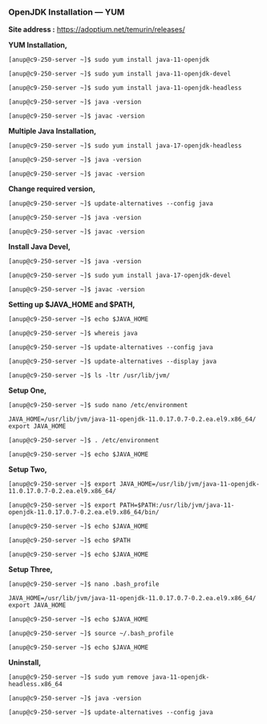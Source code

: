 ### OpenJDK Installation — YUM

**Site address :** https://adoptium.net/temurin/releases/

**YUM Installation,**

`[anup@c9-250-server ~]$ sudo yum install java-11-openjdk`

`[anup@c9-250-server ~]$ sudo yum install java-11-openjdk-devel`

`[anup@c9-250-server ~]$ sudo yum install java-11-openjdk-headless`

`[anup@c9-250-server ~]$ java -version`

`[anup@c9-250-server ~]$ javac -version`

**Multiple Java Installation,**

`[anup@c9-250-server ~]$ sudo yum install java-17-openjdk-headless`

`[anup@c9-250-server ~]$ java -version`

`[anup@c9-250-server ~]$ javac -version`

**Change required version,**

`[anup@c9-250-server ~]$ update-alternatives --config java`

`[anup@c9-250-server ~]$ java -version`

`[anup@c9-250-server ~]$ javac -version`

**Install Java Devel,**

`[anup@c9-250-server ~]$ java -version`

`[anup@c9-250-server ~]$ sudo yum install java-17-openjdk-devel`

`[anup@c9-250-server ~]$ javac -version`

**Setting up $JAVA_HOME and $PATH,**

`[anup@c9-250-server ~]$ echo $JAVA_HOME`

`[anup@c9-250-server ~]$ whereis java`

`[anup@c9-250-server ~]$ update-alternatives --config java`

`[anup@c9-250-server ~]$ update-alternatives --display java`

`[anup@c9-250-server ~]$ ls -ltr /usr/lib/jvm/`
 
**Setup One,**

`[anup@c9-250-server ~]$ sudo nano /etc/environment`

    JAVA_HOME=/usr/lib/jvm/java-11-openjdk-11.0.17.0.7-0.2.ea.el9.x86_64/ 
    export JAVA_HOME

`[anup@c9-250-server ~]$ . /etc/environment`

`[anup@c9-250-server ~]$ echo $JAVA_HOME`

**Setup Two,**

`[anup@c9-250-server ~]$ export JAVA_HOME=/usr/lib/jvm/java-11-openjdk-11.0.17.0.7-0.2.ea.el9.x86_64/`

`[anup@c9-250-server ~]$ export PATH=$PATH:/usr/lib/jvm/java-11-openjdk-11.0.17.0.7-0.2.ea.el9.x86_64/bin/`

`[anup@c9-250-server ~]$ echo $JAVA_HOME`

`[anup@c9-250-server ~]$ echo $PATH`

`[anup@c9-250-server ~]$ echo $JAVA_HOME`

**Setup Three,**

`[anup@c9-250-server ~]$ nano .bash_profile`

    JAVA_HOME=/usr/lib/jvm/java-11-openjdk-11.0.17.0.7-0.2.ea.el9.x86_64/ 
    export JAVA_HOME

`[anup@c9-250-server ~]$ echo $JAVA_HOME`

`[anup@c9-250-server ~]$ source ~/.bash_profile`

`[anup@c9-250-server ~]$ echo $JAVA_HOME`

**Uninstall,**

`[anup@c9-250-server ~]$ sudo yum remove java-11-openjdk-headless.x86_64`

`[anup@c9-250-server ~]$ java -version`

`[anup@c9-250-server ~]$ update-alternatives --config java`
